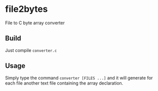 # file2bytes

File to C byte array converter

## Build

Just compile `converter.c`

## Usage

Simply type the command `converter [FILES ...]` and it will generate for each file another text file containing the array declaration.
